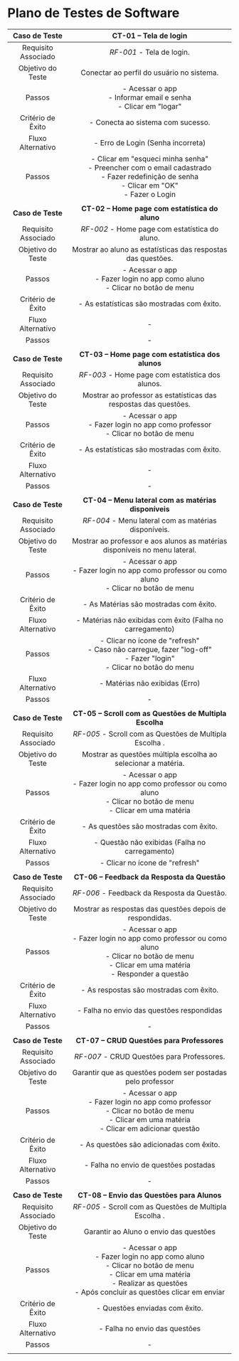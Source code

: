 # Plano de Testes de Software

| **Caso de Teste** 	| **CT-01 – Tela de login** 	|
|:---:	|:---:	|
|	Requisito Associado 	| *RF-001* - Tela de login. |
| Objetivo do Teste 	| Conectar ao perfil do usuário no sistema. |
| Passos 	| - Acessar o app <br> - Informar email e senha<br> - Clicar em "logar" <br>  |
| Critério de Êxito | - Conecta ao sistema com sucesso. |
| Fluxo Alternativo | - Erro de Login (Senha incorreta) |
| Passos 	| - Clicar em "esqueci minha senha" <br> - Preencher com o email cadastrado <br> - Fazer redefinição de senha <br> - Clicar em "OK" <br> - Fazer o Login <br> |
|  	|  	|
| **Caso de Teste** 	| **CT-02 – Home page com estatística do aluno**	|
|Requisito Associado | *RF-002*	- Home page com estatística do aluno. |
| Objetivo do Teste 	| Mostrar ao aluno as estatísticas das respostas das questões. |
| Passos 	| - Acessar o app <br> - Fazer login no app como aluno<br> - Clicar no botão de menu |
| Critério de Êxito | - As estatísticas são mostradas com êxito. |
| Fluxo Alternativo | -  |
| Passos 	| -  |
|  	|  	|
| **Caso de Teste** 	| **CT-03 – Home page com estatística dos alunos**	|
|Requisito Associado | *RF-003*	- Home page com estatística dos alunos. |
| Objetivo do Teste 	| Mostrar ao professor as estatísticas das respostas das questões. |
| Passos 	| - Acessar o app <br> - Fazer login no app como professor<br> - Clicar no botão de menu |
| Critério de Êxito | - As estatísticas são mostradas com êxito. |
| Fluxo Alternativo | -  |
| Passos 	| -  |
|  	|  	|
| **Caso de Teste** 	| **CT-04 – Menu lateral com as matérias disponíveis**	|
|Requisito Associado | *RF-004*	- Menu lateral com as matérias disponíveis. |
| Objetivo do Teste 	| Mostrar ao professor e aos alunos as matérias disponíveis no menu lateral. |
| Passos 	| - Acessar o app <br> - Fazer login no app como professor ou como aluno<br> - Clicar no botão de menu |
| Critério de Êxito | - As Matérias são mostradas com êxito. |
| Fluxo Alternativo | - Matérias não exibidas com êxito (Falha no carregamento) |
| Passos 	| - Clicar no ícone de "refresh" <br> - Caso não carregue, fazer "log-off" <br> - Fazer "login" <br> - Clicar no botão do menu <br> |
| Fluxo Alternativo | - Matérias não exibidas (Erro) |
| Passos 	| -  |
|  	|  	|
| **Caso de Teste** 	| **CT-05 – Scroll com as Questões de Multipla Escolha**	|
|Requisito Associado | *RF-005*	- Scroll com as Questões de Multipla Escolha . |
| Objetivo do Teste 	| Mostrar as questões múltipla escolha ao selecionar a matéria. |
| Passos 	| - Acessar o app <br> - Fazer login no app como professor ou como aluno<br> - Clicar no botão de menu <br> - Clicar em uma matéria|
| Critério de Êxito | - As questões são mostradas com êxito. |
| Fluxo Alternativo | - Questão não exibidas (Falha no carregamento) |
| Passos 	| - Clicar no ícone de "refresh" |
|  	|  	|
| **Caso de Teste** 	| **CT-06 – Feedback da Resposta da Questão**	|
|Requisito Associado | *RF-006*	-  Feedback da Resposta da Questão. |
| Objetivo do Teste 	| Mostrar as respostas das questões depois de respondidas. |
| Passos 	| - Acessar o app <br> - Fazer login no app como professor ou como aluno<br> - Clicar no botão de menu <br> - Clicar em uma matéria <br> - Responder a questão|
| Critério de Êxito | - As respostas são mostradas com êxito. |
| Fluxo Alternativo | - Falha no envio das questões respondidas  |
| Passos 	| -  |
|  	|  	|
| **Caso de Teste** 	| **CT-07 – CRUD Questões para Professores**	|
|Requisito Associado | *RF-007*	-  CRUD Questões para Professores. |
| Objetivo do Teste 	| Garantir que as questões podem ser postadas pelo professor |
| Passos 	| - Acessar o app <br> - Fazer login no app como professor <br> - Clicar no botão de menu <br> - Clicar em uma matéria <br> - Clicar em adicionar questão|
| Critério de Êxito | - As questões são adicionadas com êxito. |
| Fluxo Alternativo | - Falha no envio de questões postadas |
| Passos 	| -  |
|  	|  	|
| **Caso de Teste** 	| **CT-08 – Envio das Questões para Alunos**	|
|Requisito Associado | *RF-005*	- Scroll com as Questões de Multipla Escolha . |
| Objetivo do Teste 	| Garantir ao Aluno o envio das questões |
| Passos 	| - Acessar o app <br> - Fazer login no app como aluno <br> - Clicar no botão de menu <br> - Clicar em uma matéria <br> - Realizar as questões <br> - Após concluir as questões clicar em enviar|
| Critério de Êxito | - Questões enviadas com êxito. |
| Fluxo Alternativo | - Falha no envio das questões |
| Passos 	| -  |
|  	|  	|


 <!--
> **Links Úteis**:
> - [IBM - Criação e Geração de Planos de Teste](https://www.ibm.com/developerworks/br/local/rational/criacao_geracao_planos_testes_software/index.html)
> - [Práticas e Técnicas de Testes Ágeis](http://assiste.serpro.gov.br/serproagil/Apresenta/slides.pdf)
> -  [Teste de Software: Conceitos e tipos de testes](https://blog.onedaytesting.com.br/teste-de-software/)
> - [Criação e Geração de Planos de Teste de Software](https://www.ibm.com/developerworks/br/local/rational/criacao_geracao_planos_testes_software/index.html)
> - [Ferramentas de Test para Java Script](https://geekflare.com/javascript-unit-testing/)
> - [UX Tools](https://uxdesign.cc/ux-user-research-and-user-testing-tools-2d339d379dc7)
-->
